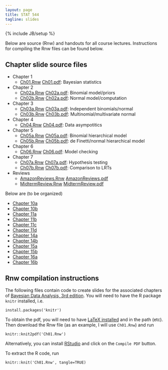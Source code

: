 ```yaml
---
layout: page
title: STAT 544
tagline: slides
---
```

{% include JB/setup %}

Below are source (Rnw) and handouts for all course lectures. Instructions for compiling the Rnw files can be found below.

## Chapter slide source files

- Chapter 1
  - [Ch01.Rnw](Ch01/Ch01.Rnw) [Ch01.pdf](Ch01/Ch01.pdf): Bayesian statistics
- Chapter 2
  - [Ch02a.Rnw](Ch02/Ch02a.Rnw) [Ch02a.pdf](Ch02/Ch02a.pdf): Binomial model/priors
  - [Ch02b.Rnw](Ch02/Ch02b.Rnw) [Ch02a.pdf](Ch02/Ch02b.pdf): Normal model/computation
- Chapter 3
  - [Ch03a.Rnw](Ch03/Ch03a.Rnw) [Ch03a.pdf](Ch03/Ch03a.pdf): Independent binomials/normal
  - [Ch03b.Rnw](Ch03/Ch03b.Rnw) [Ch03b.pdf](Ch03/Ch03b.pdf): Multinomial/multivariate normal
- Chapter 4
  - [Ch04.Rnw](Ch04/Ch04.Rnw) [Ch04.pdf](Ch04/Ch04.pdf): Data asympotitics
- Chapter 5
  - [Ch05a.Rnw](Ch05/Ch05a.Rnw) [Ch05a.pdf](Ch05/Ch05a.pdf): Binomial hierarchical model
  -  [Ch05b.Rnw](Ch05/Ch05b.Rnw) [Ch05b.pdf](Ch05/Ch05b.pdf): de Finetti/normal hierarchical model
- Chapter 6
  -  [Ch06.Rnw](Ch06/Ch06.Rnw) [Ch06.pdf](Ch06/Ch06.pdf): Model checking
- Chapter 7
  - [Ch07a.Rnw](Ch07/Ch07a.Rnw) [Ch07a.pdf](Ch07/Ch07a.pdf): Hypothesis testing
  - [Ch07b.Rnw](Ch07/Ch07b.Rnw) [Ch07b.pdf](Ch07/Ch07b.pdf): Comparison to LRTs
- Reviews
  - [AmazonReviews.Rnw](AmazonReviews/AmazonReviews.Rnw) [AmazonReviews.pdf](AmazonReviews/AmazonReviews.pdf)
  - [MidtermReview.Rnw](MidtermReview/midterm_review.Rnw) [MidtermReview.pdf](MidtermReview/midterm_review.pdf)
  
Below are (to be organized)
  
- [Chapter 10a](Ch10/Ch10a.Rnw)
- [Chapter 10b](Ch10/Ch10b.Rnw)
- [Chapter 11a](Ch11/Ch11a.Rnw)
- [Chapter 11b](Ch11/Ch11b.Rnw)
- [Chapter 11c](Ch11/Ch11c.Rnw)
- [Chapter 11d](Ch11/Ch11d.Rnw)
- [Chapter 14a](Ch14/Ch14a.Rnw)
- [Chapter 14b](Ch14/Ch14b.Rnw)
- [Chapter 15a](Ch15/Ch15a.Rnw)
- [Chapter 15b](Ch15/Ch15b.Rnw)
- [Chapter 16a](Ch16/Ch16a.Rnw)
- [Chapter 16b](Ch16/Ch16b.Rnw)


## Rnw compilation instructions

The following files contain code to create slides for the associated chapters of [Bayesian Data Analysis, 3rd edition](../textbook.html). You will need to have the R package `knitr` installed, i.e. 

    install.packages('knitr')

To obtain the pdf, you will need to have [LaTeX installed](http://en.wikibooks.org/wiki/LaTeX/Installation) and in the path (etc). Then download the Rnw file (as an example, I will use `Ch01.Rnw`) and run

    knitr::knit2pdf('Ch01.Rnw')

Alternatively, you can install [RStudio](http://www.rstudio.com/) and click on the `Compile PDF` button.

To extract the R code, run 

    knitr::knit('Ch01.Rnw', tangle=TRUE)
